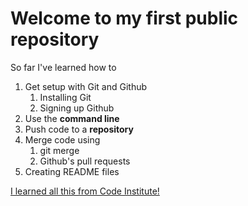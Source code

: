 
# Welcome to my first public repository
 
So far I've learned how to
1. Get setup with Git and Github
	1. Installing Git
	1. Signing up Github
1. Use the **command line**
1. Push code to a **repository**
1. Merge code using
	1. git merge
	1. Github's pull requests
1. Creating README files
 
[I learned all this from Code Institute!](http://codeinstitute.net)